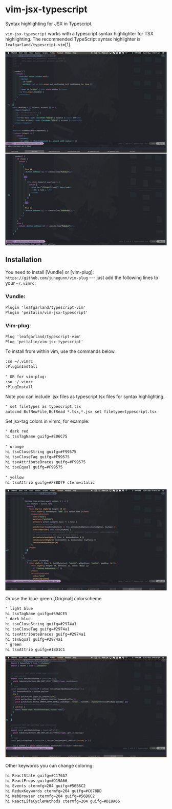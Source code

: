 vim-jsx-typescript
=======

Syntax highlighting for JSX in Typescript.

`vim-jsx-typescript` works with a typescript syntax highlighter for TSX highlighting. The recommended TypeScript syntax highlighter is `leafgarland/typescript-vim`[1].


![alt tag](./screen1.jpg)
![alt tag](./screen2c.jpg)


## Installation

You need to install [Vundle] or [vim-plug]: `https://github.com/junegunn/vim-plug` --- just add the following lines to
your `~/.vimrc`:

### Vundle:

```
Plugin 'leafgarland/typescript-vim'
Plugin 'peitalin/vim-jsx-typescript'
```

### Vim-plug:

```
Plug 'leafgarland/typescript-vim'
Plug 'peitalin/vim-jsx-typescript'
```

To install from within vim, use the commands below.
```
:so ~/.vimrc
:PluginInstall

" OR for vim-plug:
:so ~/.vimrc
:PlugInstall

```

Note you can include .jsx files as typescript.tsx files for syntax highlighting.
```
" set filetypes as typescript.tsx
autocmd BufNewFile,BufRead *.tsx,*.jsx set filetype=typescript.tsx
```


Set jsx-tag colors in vimrc, for example:
```
" dark red
hi tsxTagName guifg=#E06C75

" orange
hi tsxCloseString guifg=#F99575
hi tsxCloseTag guifg=#F99575
hi tsxAttributeBraces guifg=#F99575
hi tsxEqual guifg=#F99575

" yellow
hi tsxAttrib guifg=#F8BD7F cterm=italic
```


![alt tag](./screen4.jpg)

Or use the blue-green [Original] colorscheme
```
" light blue
hi tsxTagName guifg=#59ACE5
" dark blue
hi tsxCloseString guifg=#2974a1
hi tsxCloseTag guifg=#2974a1
hi tsxAttributeBraces guifg=#2974a1
hi tsxEqual guifg=#2974a1
" green
hi tsxAttrib guifg=#1BD1C1

```


![alt tag](./screen3.jpg)


Other keywords you can change coloring:
```
hi ReactState guifg=#C176A7
hi ReactProps guifg=#D19A66
hi Events ctermfg=204 guifg=#56B6C2
hi ReduxKeywords ctermfg=204 guifg=#C678DD
hi WebBrowser ctermfg=204 guifg=#56B6C2
hi ReactLifeCycleMethods ctermfg=204 guifg=#D19A66
```

